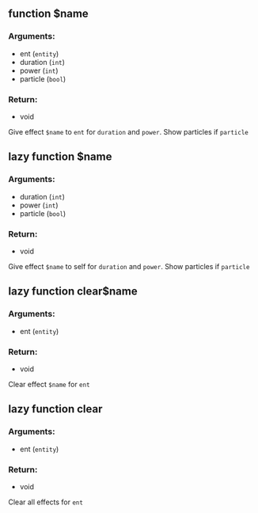 ## function $name
### Arguments:
- ent (`entity`)
- duration (`int`)
- power (`int`)
- particle (`bool`)
### Return:
- void


Give effect `$name` to `ent` for `duration` and `power`.    Show particles if `particle`

## lazy function $name
### Arguments:
- duration (`int`)
- power (`int`)
- particle (`bool`)
### Return:
- void


Give effect `$name` to self for `duration` and `power`.    Show particles if `particle`

## lazy function clear$name
### Arguments:
- ent (`entity`)
### Return:
- void


Clear effect `$name` for `ent`

## lazy function clear
### Arguments:
- ent (`entity`)
### Return:
- void


Clear all effects for `ent`


